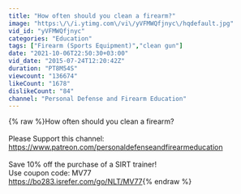```yaml
---
title: "How often should you clean a firearm?"
image: "https:\/\/i.ytimg.com\/vi\/yVFMWQfjnyc\/hqdefault.jpg"
vid_id: "yVFMWQfjnyc"
categories: "Education"
tags: ["Firearm (Sports Equipment)","clean gun"]
date: "2021-10-06T22:50:30+03:00"
vid_date: "2015-07-24T12:20:42Z"
duration: "PT8M54S"
viewcount: "136674"
likeCount: "1678"
dislikeCount: "84"
channel: "Personal Defense and Firearm Education"
---
```

{% raw %}How often should you clean a firearm?<br /><br />  Please Support this channel:<br /><a rel="nofollow" target="blank" href="https://www.patreon.com/personaldefenseandfirearmeducation">https://www.patreon.com/personaldefenseandfirearmeducation</a><br /><br />Save 10% off the purchase of a SIRT trainer!<br />Use coupon code:  MV77<br /><a rel="nofollow" target="blank" href="https://bo283.isrefer.com/go/NLT/MV77">https://bo283.isrefer.com/go/NLT/MV77</a>{% endraw %}
